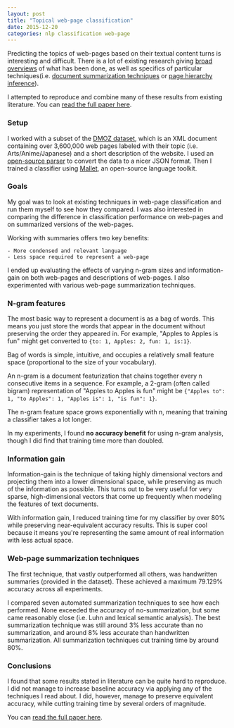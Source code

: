 ```yaml
---
layout: post
title: "Topical web-page classification"
date: 2015-12-20
categories: nlp classification web-page
---
```

Predicting the topics of web-pages based on their textual content turns is interesting and difficult. There is a lot of existing research giving [broad overviews][overview] of what has been done, as well as specifics of particular techniques(i.e. [document summarization techniques][summarization] or [page hierarchy inference][neighbors]).

I attempted to reproduce and combine many of these results from existing literature. You can [read the full paper here][full-paper].

### Setup
I worked with a subset of the [DMOZ dataset][dmoz], which is an XML document containing over 3,600,000 web pages labeled with their topic (i.e. Arts/Anime/Japanese) and a short description of the website. I used an [open-source parser][dmoz-parser] to convert the data to a nicer JSON format. Then I trained a classifier using [Mallet][mallet], an open-source language toolkit.

### Goals
My goal was to look at existing techniques in web-page classification and run them myself to see how they compared. I was also interested in comparing the difference in classification performance on web-pages and on summarized versions of the web-pages.

Working with summaries offers two key benefits:

    - More condensed and relevant language
    - Less space required to represent a web-page

I ended up evaluating the effects of varying n-gram sizes and information-gain on both web-pages and descriptions of web-pages. I also experimented with various web-page summarization techniques.

### N-gram features
The most basic way to represent a document is as a bag of words. This means you just store the words that appear in the document without preserving the order they appeared in. For example, "Apples to Apples is fun" might get converted to `{to: 1, Apples: 2, fun: 1, is:1}`.

Bag of words is simple, intuitive, and occupies a relatively small feature space (proportional to the size of your vocabulary).

An n-gram is a document featurization that chains together every n consecutive items in a sequence. For example, a 2-gram (often called bigram) representation of "Apples to Apples is fun" might be `{"Apples to": 1, "to Apples": 1, "Apples is": 1, "is fun": 1}`.

The n-gram feature space grows exponentially with n, meaning that training a classifier takes a lot longer.

In my experiments, I found **no accuracy benefit** for using n-gram analysis, though I did find that training time more than doubled.

### Information gain
Information-gain is the technique of taking highly dimensional vectors and projecting them into a lower dimensional space, while preserving as much of the information as possible. This turns out to be very useful for very sparse, high-dimensional vectors that come up frequently when modeling the features of text documents.

With information gain, I reduced training time for my classifier by over 80% while preserving near-equivalent accuracy results. This is super cool because it means you're representing the same amount of real information with less actual space.

### Web-page summarization techniques
The first technique, that vastly outperformed all others, was handwritten summaries (provided in the dataset). These achieved a maximum 79.129% accuracy across all experiments.

I compared seven automated summarization techniques to see how each performed. None exceeded the accuracy of no-summarization, but some came reasonably close (i.e. Luhn and lexical semantic analysis). The best summarization technique was still around 3% less accurate than no summarization, and around 8% less accurate than handwritten summarization.  All summarization techniques cut training time by around 80%.

### Conclusions
I found that some results stated in literature can be quite hard to reproduce. I did not manage to increase baseline accuracy via applying any of the techniques I read about. I did, however, manage to preserve equivalent accuracy, while cutting training time by several orders of magnitude.

You can [read the full paper here][full-paper].

[overview]: https://www.cs.ucf.edu/~dcm/Teaching/COT4810-Fall%202012/Literature/WebPageClassification.pdf
[summarization]: http://research.microsoft.com/pubs/67806/18.pdf
[neighbors]: http://www.cse.lehigh.edu/~brian/pubs/2006/CIKM/knowing.pdf
[full-paper]: https://github.com/kahliloppenheimer/Web-page-classification/blob/master/paper.pdf
[dmoz]: https://www.dmoz.org/
[dmoz-parser]: https://github.com/kremso/dmoz-parser
[mallet]: http://mallet.cs.umass.edu/
